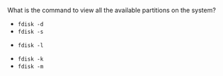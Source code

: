 What is the command to view all the available partitions on the system?

* `fdisk -d`
* `fdisk -s`
+ `fdisk -l`
* `fdisk -k`
* `fdisk -m`
